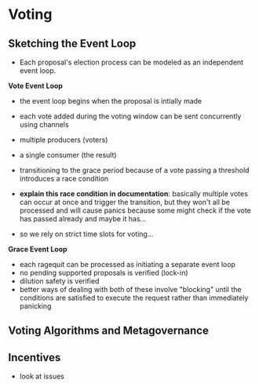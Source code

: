 # Voting

## Sketching the Event Loop

* Each proposal's election process can be modeled as an independent event loop. 

**Vote Event Loop**
* the event loop begins when the proposal is intially made
* each vote added during the voting window can be sent concurrently using channels
* multiple producers (voters)
* a single consumer (the result)

* transitioning to the grace period because of a vote passing a threshold introduces a race condition
* **explain this race condition in documentation**: basically multiple votes can occur at once and trigger the transition, but they won't all be processed and will cause panics because some might check if the vote has passed already and maybe it has...

* so we rely on strict time slots for voting...

**Grace Event Loop**
* each ragequit can be processed as initiating a separate event loop
* no pending supported proposals is verified (lock-in)
* dilution safety is verified
* better ways of dealing with both of these involve "blocking" until the conditions are satisfied to execute the request rather than immediately panicking

## Voting Algorithms and Metagovernance

## Incentives

* look at issues